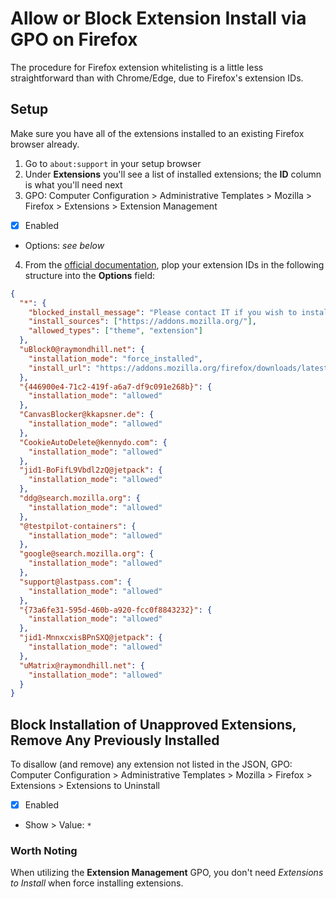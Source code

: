 # Allow or Block Extension Install via GPO on Firefox

The procedure for Firefox extension whitelisting is a little less straightforward than with Chrome/Edge, due to Firefox's extension IDs.

## Setup

Make sure you have all of the extensions installed to an existing Firefox browser already.

1. Go to `about:support` in your setup browser
2. Under **Extensions** you'll see a list of installed extensions; the **ID** column is what you'll need next
3. GPO: Computer Configuration > Administrative Templates > Mozilla > Firefox > Extensions > Extension Management

- [x] Enabled
- Options: _see below_

4. From the [official documentation](https://github.com/mozilla/policy-templates#extensionsettings), plop your extension IDs in the following structure into the **Options** field:

```json
{
  "*": {
    "blocked_install_message": "Please contact IT if you wish to install this addon",
    "install_sources": ["https://addons.mozilla.org/"],
    "allowed_types": ["theme", "extension"]
  },
  "uBlock0@raymondhill.net": {
    "installation_mode": "force_installed",
    "install_url": "https://addons.mozilla.org/firefox/downloads/latest/ublock-origin/latest.xpi"
  },
  "{446900e4-71c2-419f-a6a7-df9c091e268b}": {
    "installation_mode": "allowed"
  },
  "CanvasBlocker@kkapsner.de": {
    "installation_mode": "allowed"
  },
  "CookieAutoDelete@kennydo.com": {
    "installation_mode": "allowed"
  },
  "jid1-BoFifL9Vbdl2zQ@jetpack": {
    "installation_mode": "allowed"
  },
  "ddg@search.mozilla.org": {
    "installation_mode": "allowed"
  },
  "@testpilot-containers": {
    "installation_mode": "allowed"
  },
  "google@search.mozilla.org": {
    "installation_mode": "allowed"
  },
  "support@lastpass.com": {
    "installation_mode": "allowed"
  },
  "{73a6fe31-595d-460b-a920-fcc0f8843232}": {
    "installation_mode": "allowed"
  },
  "jid1-MnnxcxisBPnSXQ@jetpack": {
    "installation_mode": "allowed"
  },
  "uMatrix@raymondhill.net": {
    "installation_mode": "allowed"
  }
}
```

## Block Installation of Unapproved Extensions, Remove Any Previously Installed

To disallow (and remove) any extension not listed in the JSON, GPO: Computer Configuration > Administrative Templates > Mozilla > Firefox > Extensions > Extensions to Uninstall

- [x] Enabled
- Show > Value: `*`

### Worth Noting

When utilizing the **Extension Management** GPO, you don't need _Extensions to Install_ when force installing extensions.

